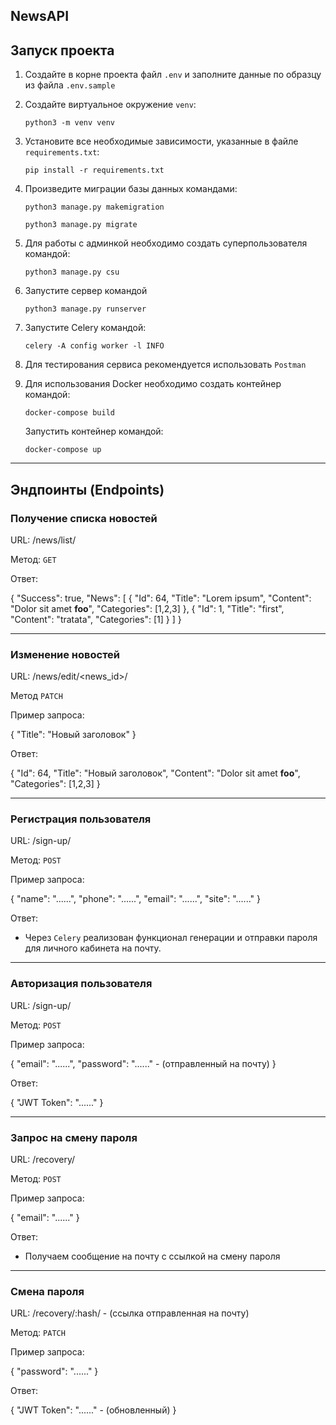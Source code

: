 NewsAPI
-----------------------------------------
## Запуск проекта
1. Создайте в корне проекта файл ```.env``` и заполните данные по образцу из файла ```.env.sample```

2. Создайте виртуальное окружение ```venv```:
   ```shell
   python3 -m venv venv
   ```

3. Установите все необходимые зависимости, указанные в файле ```requirements.txt```:
   ```shell
   pip install -r requirements.txt
   ```

4. Произведите миграции базы данных командами:
   ```shell
   python3 manage.py makemigration
   ```
   ```shell
   python3 manage.py migrate
   ```
   
5. Для работы с админкой необходимо создать суперпользователя командой:
   ```shell
   python3 manage.py csu
   ```

6. Запустите сервер командой
   ```shell
   python3 manage.py runserver
   ```

7. Запустите Celery командой:
   ```shell
   celery -A config worker -l INFO
   ```
   
7. Для тестирования сервиса рекомендуется использовать ```Postman```


8. Для использования Docker необходимо создать контейнер командой:
   ```shell
   docker-compose build
   ```
   Запустить контейнер командой:
   ```shell
   docker-compose up
   ```
________________________________________
## Эндпоинты (Endpoints)

### Получение списка новостей

URL: /news/list/

Метод: ```GET```

Ответ:

{
    "Success": true,
    "News": [
      {
        "Id": 64,
        "Title": "Lorem ipsum",
        "Content": "Dolor sit amet <b>foo</b>",
        "Categories": [1,2,3]
      },
      {
        "Id": 1,
        "Title": "first",
        "Content": "tratata",
        "Categories": [1]
      }
    ]
}
________________________________________________
### Изменение новостей

URL: /news/edit/<news_id>/

Метод ```PATCH```

Пример запроса:

{
    "Title": "Новый заголовок"
}

Ответ:

{
    "Id": 64,
    "Title": "Новый заголовок",
    "Content": "Dolor sit amet <b>foo</b>",
    "Categories": [1,2,3]
}
________________________________________________
### Регистрация пользователя

URL: /sign-up/

Метод: ```POST```

Пример запроса:

{
    "name": "......",
    "phone": "......",
    "email": "......",
    "site": "......"
}

Ответ:
- Через ```Celery``` реализован функционал генерации и отправки пароля для личного кабинета на почту.
________________________________________________________________________
### Авторизация пользователя

URL: /sign-up/

Метод: ```POST```

Пример запроса:

{
    "email": "......",
    "password": "......" - (отправленный на почту)
}

Ответ:

{
    "JWT Token": "......"
}
________________________________________________________
### Запрос на смену пароля

URL: /recovery/

Метод: ```POST```

Пример запроса:

{
    "email": "......"
}

Ответ:
- Получаем сообщение на почту с ссылкой на смену пароля
____________________________________________________________________
### Смена пароля

URL: /recovery/:hash/ - (ссылка отправленная на почту)

Метод: ```PATCH```

Пример запроса:

{
    "password": "......"
}  

Ответ:

{
    "JWT Token": "......" - (обновленный)
}
